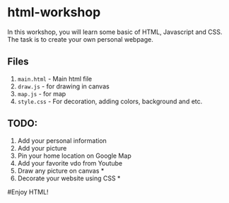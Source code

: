 # html-workshop
In this workshop, you will learn some basic of HTML, Javascript and CSS.
The task is to create your own personal webpage.

## Files
1. `main.html` - Main html file
2. `draw.js` - for drawing in canvas
3. `map.js` - for map
4. `style.css` - For decoration, adding colors, background and etc.

## TODO:
1. Add your personal information
2. Add your picture
3. Pin your home location on Google Map
4. Add your favorite vdo from Youtube
5. Draw any picture on canvas *
6. Decorate your website using CSS *

#Enjoy HTML!
